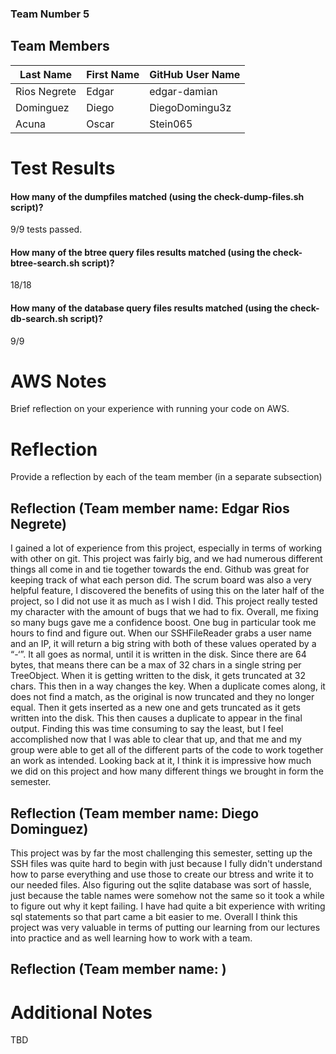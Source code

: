 ### Team Number 5
## Team Members

| Last Name    | First Name | GitHub User Name |
|--------------|------------|------------------|
| Rios Negrete | Edgar      | edgar-damian     |
| Dominguez    | Diego      | DiegoDomingu3z   |
| Acuna        | Oscar      | Stein065         |

# Test Results

#### How many of the dumpfiles matched (using the check-dump-files.sh script)? 
9/9 tests passed.

#### How many of the btree query files results matched (using the check-btree-search.sh script)?
18/18
#### How many of the database query files results matched (using the check-db-search.sh script)?
9/9

# AWS Notes
Brief reflection on your experience with running your code on AWS.

# Reflection

Provide a reflection by each of the team member (in a separate subsection)

## Reflection (Team member name: Edgar Rios Negrete)
I gained a lot of experience from this project, especially in terms of working with other on git. This project was fairly big, 
and we had numerous different things all come in and tie together towards the end. Github was great for keeping track of what
each person did. The scrum board was also a very helpful feature, I discovered the benefits of using this on the later half of 
the project, so I did not use it as much as I wish I did. This project really tested my character with the amount of bugs that 
we had to fix. Overall, me fixing so many bugs gave me a confidence boost. One bug in particular took me hours to find and figure 
out. When our SSHFileReader grabs a user name and an IP, it will return a big string with both of these values operated by a “-‘”. 
It all goes as normal, until it is written in the disk. Since there are 64 bytes, that means there can be a max of 32 chars in a
single string per TreeObject. When it is getting written to the disk, it gets truncated at 32 chars. This then in a way changes the key. 
When a duplicate comes along, it does not find a match, as the original is now truncated and they no longer equal. Then it gets 
inserted as a new one and gets truncated as it gets written into the disk. This then causes a duplicate to appear in the final output. 
Finding this was time consuming to say the least, but I feel accomplished now that I was able to clear that up, and that me and my group 
were able to get all of the different parts of the code to work together an work as intended. Looking back at it, I think it is impressive 
how much we did on this project and how many different things we brought in form the semester.

## Reflection (Team member name: Diego Dominguez)
This project was by far the most challenging this semester, setting up the SSH files was quite hard to begin with
just because I fully didn't understand how to parse everything and use those to create our btress and write it to our needed files.
Also figuring out the sqlite database was sort of hassle, just because the table names were somehow not the same
so it took a while to figure out why it kept failing. I have had quite a bit experience with writing sql statements so that part
came a bit easier to me. Overall I think this project was very valuable in terms of putting our learning from our lectures
into practice and as well learning how to work with a team. 

## Reflection (Team member name: )

# Additional Notes
TBD

